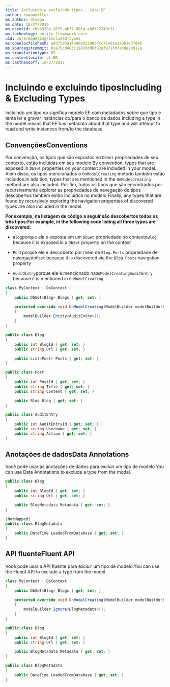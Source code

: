 ```yaml
---
title: Incluindo e excluindo tipos - Core EF
author: rowanmiller
ms.author: divega
ms.date: 10/27/2016
ms.assetid: cbe6935e-2679-4b77-8914-a8d772240cf1
ms.technology: entity-framework-core
uid: core/modeling/included-types
ms.openlocfilehash: a8d7293a144968d2506bdcc76e55a1a0b1e3fd4b
ms.sourcegitcommit: 01a75cd483c1943ddd6f82af971f07abde20912e
ms.translationtype: MT
ms.contentlocale: pt-BR
ms.lasthandoff: 10/27/2017
---
```

# <a name="including--excluding-types"></a><span data-ttu-id="beea1-102">Incluindo e excluindo tipos</span><span class="sxs-lookup"><span data-stu-id="beea1-102">Including & Excluding Types</span></span>

<span data-ttu-id="beea1-103">Incluindo um tipo no significa modelo EF com metadados sobre que tipo e tenta ler e gravar instâncias do/para o banco de dados.</span><span class="sxs-lookup"><span data-stu-id="beea1-103">Including a type in the model means that EF has metadata about that type and will attempt to read and write instances from/to the database.</span></span>

## <a name="conventions"></a><span data-ttu-id="beea1-104">Convenções</span><span class="sxs-lookup"><span data-stu-id="beea1-104">Conventions</span></span>

<span data-ttu-id="beea1-105">Por convenção, os tipos que são expostos no `DbSet` propriedades de seu contexto, estão incluídas em seu modelo.</span><span class="sxs-lookup"><span data-stu-id="beea1-105">By convention, types that are exposed in `DbSet` properties on your context are included in your model.</span></span> <span data-ttu-id="beea1-106">Além disso, os tipos mencionados o `OnModelCreating` método também estão incluídos.</span><span class="sxs-lookup"><span data-stu-id="beea1-106">In addition, types that are mentioned in the `OnModelCreating` method are also included.</span></span> <span data-ttu-id="beea1-107">Por fim, todos os tipos que são encontrados por recursivamente explorar as propriedades de navegação de tipos descobertos também estão incluídos no modelo.</span><span class="sxs-lookup"><span data-stu-id="beea1-107">Finally, any types that are found by recursively exploring the navigation properties of discovered types are also included in the model.</span></span>

<span data-ttu-id="beea1-108">**Por exemplo, na listagem de código a seguir são descobertos todos os três tipos:**</span><span class="sxs-lookup"><span data-stu-id="beea1-108">**For example, in the following code listing all three types are discovered:**</span></span>

* <span data-ttu-id="beea1-109">`Blog`porque ela é exposta em um `DbSet` propriedade no contexto</span><span class="sxs-lookup"><span data-stu-id="beea1-109">`Blog` because it is exposed in a `DbSet` property on the context</span></span>

* <span data-ttu-id="beea1-110">`Post`porque ele é descoberto por meio de `Blog.Posts` propriedade de navegação</span><span class="sxs-lookup"><span data-stu-id="beea1-110">`Post` because it is discovered via the `Blog.Posts` navigation property</span></span>

* <span data-ttu-id="beea1-111">`AuditEntry`porque ele é mencionado na`OnModelCreating`</span><span class="sxs-lookup"><span data-stu-id="beea1-111">`AuditEntry` because it is mentioned in `OnModelCreating`</span></span>

<!-- [!code-csharp[Main](samples/core/Modeling/Conventions/Samples/IncludedTypes.cs?highlight=3,7,16)] -->
``` csharp
class MyContext : DbContext
{
    public DbSet<Blog> Blogs { get; set; }

    protected override void OnModelCreating(ModelBuilder modelBuilder)
    {
        modelBuilder.Entity<AuditEntry>();
    }
}

public class Blog
{
    public int BlogId { get; set; }
    public string Url { get; set; }

    public List<Post> Posts { get; set; }
}

public class Post
{
    public int PostId { get; set; }
    public string Title { get; set; }
    public string Content { get; set; }

    public Blog Blog { get; set; }
}

public class AuditEntry
{
    public int AuditEntryId { get; set; }
    public string Username { get; set; }
    public string Action { get; set; }
}
```

## <a name="data-annotations"></a><span data-ttu-id="beea1-112">Anotações de dados</span><span class="sxs-lookup"><span data-stu-id="beea1-112">Data Annotations</span></span>

<span data-ttu-id="beea1-113">Você pode usar as anotações de dados para excluir um tipo de modelo.</span><span class="sxs-lookup"><span data-stu-id="beea1-113">You can use Data Annotations to exclude a type from the model.</span></span>

<!-- [!code-csharp[Main](samples/core/Modeling/DataAnnotations/Samples/IgnoreType.cs?highlight=9)] -->
``` csharp
public class Blog
{
    public int BlogId { get; set; }
    public string Url { get; set; }

    public BlogMetadata Metadata { get; set; }
}

[NotMapped]
public class BlogMetadata
{
    public DateTime LoadedFromDatabase { get; set; }
}
```

## <a name="fluent-api"></a><span data-ttu-id="beea1-114">API fluente</span><span class="sxs-lookup"><span data-stu-id="beea1-114">Fluent API</span></span>

<span data-ttu-id="beea1-115">Você pode usar a API fluente para excluir um tipo de modelo.</span><span class="sxs-lookup"><span data-stu-id="beea1-115">You can use the Fluent API to exclude a type from the model.</span></span>

<!-- [!code-csharp[Main](samples/core/Modeling/FluentAPI/Samples/IgnoreType.cs?highlight=7)] -->
``` csharp
class MyContext : DbContext
{
    public DbSet<Blog> Blogs { get; set; }

    protected override void OnModelCreating(ModelBuilder modelBuilder)
    {
        modelBuilder.Ignore<BlogMetadata>();
    }
}

public class Blog
{
    public int BlogId { get; set; }
    public string Url { get; set; }

    public BlogMetadata Metadata { get; set; }
}

public class BlogMetadata
{
    public DateTime LoadedFromDatabase { get; set; }
}
```
